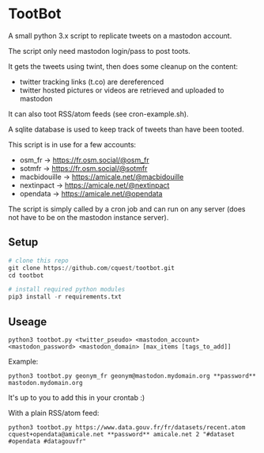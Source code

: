 # TootBot

A small python 3.x script to replicate tweets on a mastodon account.

The script only need mastodon login/pass to post toots.

It gets the tweets using twint, then does some cleanup on the content:
- twitter tracking links (t.co) are dereferenced
- twitter hosted pictures or videos are retrieved and uploaded to mastodon

It can also toot RSS/atom feeds (see cron-example.sh).

A sqlite database is used to keep track of tweets than have been tooted.


This script is in use for a few accounts:
- osm_fr -> https://fr.osm.social/@osm_fr
- sotmfr -> https://fr.osm.social/@sotmfr
- macbidouille -> https://amicale.net/@macbidouille
- nextinpact -> https://amicale.net/@nextinpact
- opendata -> https://amicale.net/@opendata

The script is simply called by a cron job and can run on any server (does not have to be on the mastodon instance server).

## Setup

```python
# clone this repo
git clone https://github.com/cquest/tootbot.git
cd tootbot

# install required python modules
pip3 install -r requirements.txt
```

## Useage

`python3 tootbot.py <twitter_pseudo> <mastodon_account> <mastodon_password> <mastodon_domain> [max_items [tags_to_add]]`

Example:

`python3 tootbot.py geonym_fr geonym@mastodon.mydomain.org **password** mastodon.mydomain.org`

It's up to you to add this in your crontab :)

With a plain RSS/atom feed:

`python3 tootbot.py https://www.data.gouv.fr/fr/datasets/recent.atom cquest+opendata@amicale.net **password** amicale.net 2 "#dataset #opendata #datagouvfr"`
